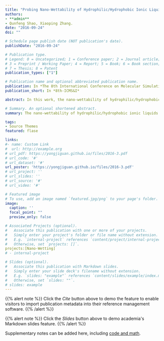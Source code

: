 ```yaml
---
title: "Probing Nano-Wettability of Hydrophilic/Hydrophobic Ionic Liquids Using Molecular Dynamics Simulation"
authors:
- **admin**
- Qunfeng Shao, Xiaoping Zhang.
date: "2016-09-24"
doi: ""

# Schedule page publish date (NOT publication's date).
publishDate: "2016-09-24"

# Publication type.
# Legend: 0 = Uncategorized; 1 = Conference paper; 2 = Journal article;
# 3 = Preprint / Working Paper; 4 = Report; 5 = Book; 6 = Book section;
# 7 = Thesis; 8 = Patent
publication_types: ["1"]

# Publication name and optional abbreviated publication name.
publication: In *The 8th International Conference on Molecular Simulations and Informatics Technology Application*
publication_short: In *8th-ICMS&I*

abstract: In this work, the nano-wettability of hydrophilic/hydrophobic ionic liquids is explored by using the molecular dynamics simulations. (**Times cited = 0**)

# Summary. An optional shortened abstract.
summary: The nano-wettability of hydrophilic/hydrophobic ionic liquids is explored by using the molecular dynamics simulations in this work. 

tags:
- Source Themes
featured: flase

links:
#- name: Custom Link
#  url: http://example.org
# url_pdf: https://yongjiguan.github.io/files/2016-3.pdf
# url_code: '#'
# url_dataset: '#'
url_poster: 'https://yongjiguan.github.io/files/2016-3.pdf'
# url_project: ''
# url_slides: ''
# url_source: '#'
# url_video: '#'

# Featured image
# To use, add an image named `featured.jpg/png` to your page's folder. 
image:
  caption: ''
  focal_point: ""
  preview_only: false

# Associated Projects (optional).
#   Associate this publication with one or more of your projects.
#   Simply enter your project's folder or file name without extension.
#   E.g. `internal-project` references `content/project/internal-project/index.md`.
#   Otherwise, set `projects: []`.
projects:[Nano-Wetting]
# - internal-project

# Slides (optional).
#   Associate this publication with Markdown slides.
#   Simply enter your slide deck's filename without extension.
#   E.g. `slides: "example"` references `content/slides/example/index.md`.
#   Otherwise, set `slides: ""`.
# slides: example
---
```


{{% alert note %}}
Click the *Cite* button above to demo the feature to enable visitors to import publication metadata into their reference management software.
{{% /alert %}}

{{% alert note %}}
Click the *Slides* button above to demo academia's Markdown slides feature.
{{% /alert %}}

Supplementary notes can be added here, including [code and math](https://sourcethemes.com/academic/docs/writing-markdown-latex/).

